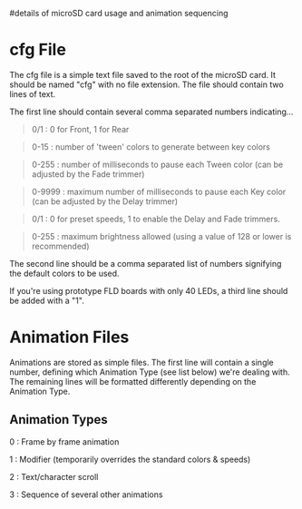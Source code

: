 #details of microSD card usage and animation sequencing

# cfg File #
The cfg file is a simple text file saved to the root of the microSD card. It should be named "cfg" with no file extension. The file should contain two lines of text.

The first line should contain several comma separated numbers indicating...

> 0/1 : 0 for Front, 1 for Rear

> 0-15 : number of 'tween' colors to generate between key colors

> 0-255 : number of milliseconds to pause each Tween color (can be adjusted by the Fade trimmer)

> 0-9999 : maximum number of milliseconds to pause each Key color (can be adjusted by the Delay trimmer)

> 0/1 : 0 for preset speeds, 1 to enable the Delay and Fade trimmers.

> 0-255 : maximum brightness allowed (using a value of 128 or lower is recommended)

The second line should be a comma separated list of numbers signifying the default colors to be used.

If you're using prototype FLD boards with only 40 LEDs, a third line should be added with a "1".

# Animation Files #
Animations are stored as simple files. The first line will contain a single number, defining which Animation Type (see list below) we're dealing with. The remaining lines will be formatted differently depending on the Animation Type.

## Animation Types ##

0 : Frame by frame animation

1 : Modifier (temporarily overrides the standard colors & speeds)

2 : Text/character scroll

3 : Sequence of several other animations